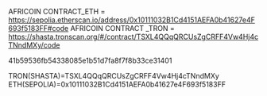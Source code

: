 AFRICOIN CONTRACT_ETH  = https://sepolia.etherscan.io/address/0x10111032B1Cd4151AEFA0b41627e4F693f5183FF#code
AFRICOIN CONTRACT _TRON  = https://shasta.tronscan.org/#/contract/TSXL4QQqQRCUsZgCRFF4Vw4Hj4cTNndMXy/code

41b59536fb54338085e1b51d7fa8f7f8b33ce31401

TRON(SHASTA)=TSXL4QQqQRCUsZgCRFF4Vw4Hj4cTNndMXy
ETH(SEPOLIA)=0x10111032B1Cd4151AEFA0b41627e4F693f5183FF

